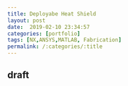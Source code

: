 ```yaml
---
title: Deployabe Heat Shield
layout: post
date:  2019-02-10 23:34:57
categories: [portfolio]
tags: [NX,ANSYS,MATLAB, Fabrication]
permalink: /:categories/:title
---
```

## draft